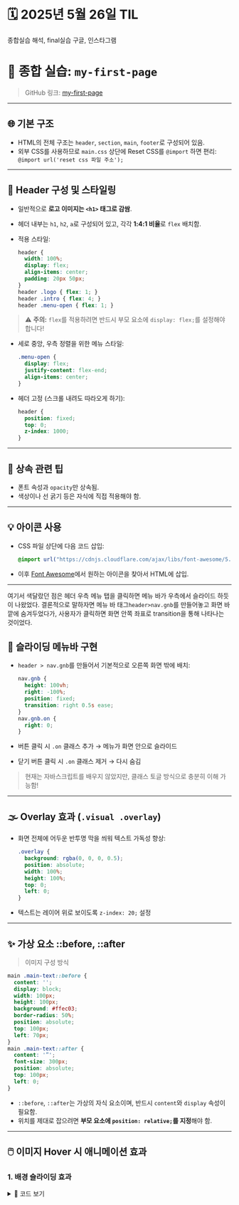 # 🗓️ 2025년 5월 26일 TIL

종합실습 해석, final실습 구글, 인스타그램

# 📝 종합 실습: `my-first-page`

> GitHub 링크: [my-first-page](https://github.com/Kanggwanju/html-css-study202505/tree/main/my-first-page)

---

## 🌐 기본 구조

- HTML의 전체 구조는 `header`, `section`, `main`, `footer`로 구성되어 있음.
- 외부 CSS를 사용하므로 `main.css` 상단에 Reset CSS를 `@import` 하면 편리:
  `@import url('reset css 파일 주소');`


---

## 🎯 Header 구성 및 스타일링

* 일반적으로 **로고 이미지는 `<h1>` 태그로 감쌈**.
* 헤더 내부는 `h1`, `h2`, `a`로 구성되어 있고, 각각 **1:4:1 비율**로 `flex` 배치함.
* 적용 스타일:

  ```css
  header {
    width: 100%;
    display: flex;
    align-items: center;
    padding: 20px 50px;
  }
  header .logo { flex: 1; }
  header .intro { flex: 4; }
  header .menu-open { flex: 1; }
  ```

> ⚠️ **주의:** `flex`를 적용하려면 반드시 부모 요소에 `display: flex;`를 설정해야 합니다!

* 세로 중앙, 우측 정렬을 위한 메뉴 스타일:

  ```css
  .menu-open {
    display: flex;
    justify-content: flex-end;
    align-items: center;
  }
  ```

* 헤더 고정 (스크롤 내려도 따라오게 하기):

  ```css
  header {
    position: fixed;
    top: 0;
    z-index: 1000;
  }
  ```

---

## 🧩 상속 관련 팁

* 폰트 속성과 `opacity`만 상속됨.
* 색상이나 선 굵기 등은 자식에 직접 적용해야 함.

---

## 💡 아이콘 사용

* CSS 파일 상단에 다음 코드 삽입:

  ```css
  @import url("https://cdnjs.cloudflare.com/ajax/libs/font-awesome/5.8.2/css/all.min.css");
  ```
* 이후 [Font Awesome](https://fontawesome.com/v5/search)에서 원하는 아이콘을 찾아서 HTML에 삽입.

---

여기서 색달랐던 점은 헤더 우측 메뉴 탭을 클릭하면 메뉴 바가 우측에서 슬라이드 하듯이 나왔었다. 결론적으로 말하자면 메뉴 바 태그`header>nav.gnb`를 만들어놓고 화면 바깥에 숨겨두었다가, 사용자가 클릭하면 화면 안쪽 좌표로 transition을 통해 나타나는 것이었다.


## 📂 슬라이딩 메뉴바 구현

* `header > nav.gnb`를 만들어서 기본적으로 오른쪽 화면 밖에 배치:

  ```css
  nav.gnb {
    height: 100vh;
    right: -100%;
    position: fixed;
    transition: right 0.5s ease;
  }
  nav.gnb.on {
    right: 0;
  }
  ```
* 버튼 클릭 시 `.on` 클래스 추가 → 메뉴가 화면 안으로 슬라이드
* 닫기 버튼 클릭 시 `.on` 클래스 제거 → 다시 숨김

> 현재는 자바스크립트를 배우지 않았지만, 클래스 토글 방식으로 충분히 이해 가능함!

---

## 🌫️ Overlay 효과 (`.visual .overlay`)

* 화면 전체에 어두운 반투명 막을 씌워 텍스트 가독성 향상:

  ```css
  .overlay {
    background: rgba(0, 0, 0, 0.5);
    position: absolute;
    width: 100%;
    height: 100%;
    top: 0;
    left: 0;
  }
  ```

* 텍스트는 레이어 위로 보이도록 `z-index: 20;` 설정

---

## ✨ 가상 요소 ::before, ::after

> 이미지 구성 방식

```css
main .main-text::before {
  content: '';
  display: block;
  width: 100px;
  height: 100px;
  background: #ffec03;
  border-radius: 50%;
  position: absolute;
  top: 100px;
  left: 70px;
}
main .main-text::after {
  content: '”';
  font-size: 300px;
  position: absolute;
  top: 100px;
  left: 0;
}
```

* `::before`, `::after`는 가상의 자식 요소이며, 반드시 `content`와 `display` 속성이 필요함.
* 위치를 제대로 잡으려면 **부모 요소에 `position: relative;`를 지정**해야 함.

---

## 🖱️ 이미지 Hover 시 애니메이션 효과

### 1. 배경 슬라이딩 효과
<details>
<summary>📁 코드 보기</summary>
```css
main .project .bottom li a::before {
  content: '';
  width: 0;
  height: 100%;
  background: rgba(0,0,0,0.6);
  /* absolute가 걸리면 display: block;이 자동으로 걸림, 생략 가능해진다.*/
  position: absolute;
  left: 0;
  top: 0;
  transition: 0.7s;
}
main .project .bottom li a:hover::before {
  width: 100%;
}
```
<details>

### 2. 문구 슬라이딩 효과
<details>
<summary>📁 코드 보기</summary>
```css
main .project .bottom li a .name {
  position: absolute;
  right: 10px;
  bottom: 10px;
  background: #1b1b1b;
  font-size: 24px;
  width: 250px;
  padding: 15px;
  opacity: 0;
}
main .project .bottom li a:hover .name {
  animation: show-name 1s both;
}
@keyframes show-name {
  from {
    opacity: 0;
    bottom: -30px;
  }
  to {
    opacity: 1;
    bottom: 10px;
  }
}
```
</details>

### ✅ 정리 포인트

1. `width: 0` → `hover` 시 `width: 100%`로 슬라이딩
2. `transition`은 hover가 아닌 **원본에 적용**해야 함
3. `.name`은 처음에 `opacity: 0`으로 숨겨두기
4. `@keyframes`를 통해 부드러운 애니메이션 지정
5. `animation: ... both;` → 애니메이션 시작 전, 종료 후 상태 유지

---

## 🔁 줄바꿈이 필요한 경우

* `ul > li`에서 각 요소가 25%씩 차지할 경우 공간 부족 시 줄바꿈:

  ```css
  display: flex;
  flex-wrap: wrap;
  ```

---

## 📱 반응형 디자인 예시

```css
/* 큰 태블릿 대응 - 1025px 미만 */
@media (max-width: 1025px) {
  /* 여기에 반응형 CSS 작성 */
}
```

> 선택자 우선순위를 낮추지 않도록 브라우저에서 복사한 선택자 사용 권장!

---

## 💡 마크다운에서 코드 삽입 팁

````md
<details>
<summary>📁 코드 보기</summary>

```css
/* 코드 */
````

</details>
```

---

## ✍️ 느낀 점

* CSS는 하나의 정답이 있는 것이 아니라, 여러 방식으로 표현 가능함
* 특정 방법에만 집착하지 않고, 자연스럽게 떠오르는 방식으로 접근해도 괜찮음
* 단계적으로 생각하고 작성하면, 어려웠던 부분도 결국 해결됨!


